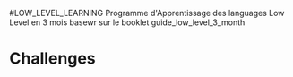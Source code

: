 #LOW_LEVEL_LEARNING
Programme d'Apprentissage des languages Low Level en 3 mois basewr sur le booklet guide_low_level_3_month

# Challenges 

